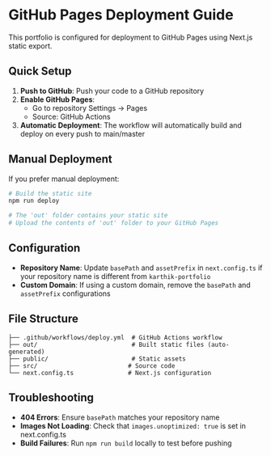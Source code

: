 # GitHub Pages Deployment Guide

This portfolio is configured for deployment to GitHub Pages using Next.js static export.

## Quick Setup

1. **Push to GitHub**: Push your code to a GitHub repository
2. **Enable GitHub Pages**: 
   - Go to repository Settings → Pages
   - Source: GitHub Actions
3. **Automatic Deployment**: The workflow will automatically build and deploy on every push to main/master

## Manual Deployment

If you prefer manual deployment:

```bash
# Build the static site
npm run deploy

# The 'out' folder contains your static site
# Upload the contents of 'out' folder to your GitHub Pages
```

## Configuration

- **Repository Name**: Update `basePath` and `assetPrefix` in `next.config.ts` if your repository name is different from `karthik-portfolio`
- **Custom Domain**: If using a custom domain, remove the `basePath` and `assetPrefix` configurations

## File Structure

```
├── .github/workflows/deploy.yml  # GitHub Actions workflow
├── out/                          # Built static files (auto-generated)
├── public/                       # Static assets
├── src/                         # Source code
└── next.config.ts               # Next.js configuration
```

## Troubleshooting

- **404 Errors**: Ensure `basePath` matches your repository name
- **Images Not Loading**: Check that `images.unoptimized: true` is set in next.config.ts
- **Build Failures**: Run `npm run build` locally to test before pushing
